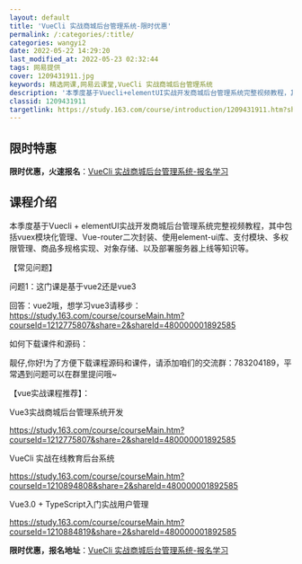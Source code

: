 ```yaml
---
layout: default
title: 'VueCli 实战商城后台管理系统-限时优惠'
permalink: /:categories/:title/
categories: wangyi2
date: 2022-05-22 14:29:20
last_modified_at: 2022-05-23 02:32:44
tags: 网易提供
cover: 1209431911.jpg
keywords: 精选网课,网易云课堂,VueCli 实战商城后台管理系统
description: '本季度基于Vuecli+elementUI实战开发商城后台管理系统完整视频教程，其中包括vuex模块化管理、Vue-ro'
classid: 1209431911
targetlink: https://study.163.com/course/introduction/1209431911.htm?share=1&shareId=1025206652&utm_campaign=share&utm_medium=iphoneShare&utm_source=&utm_u=1025206652
---
```


## 限时特惠

**限时优惠，火速报名**：[VueCli 实战商城后台管理系统-报名学习](https://study.163.com/course/introduction/1209431911.htm?share=1&shareId=1025206652&utm_campaign=share&utm_medium=iphoneShare&utm_source=&utm_u=1025206652)

## 课程介绍

本季度基于Vuecli + elementUI实战开发商城后台管理系统完整视频教程，其中包括vuex模块化管理、Vue-router二次封装、使用element-ui库、支付模块、多权限管理、商品多规格实现、对象存储、以及部署服务器上线等知识等。



【常见问题】

问题1：这门课是基于vue2还是vue3

回答：vue2哦，想学习vue3请移步：https://study.163.com/course/courseMain.htm?courseId=1212775807&share=2&shareId=480000001892585



如何下载课件和源码：

靓仔,你好!为了方便下载课程源码和课件，请添加咱们的交流群：783204189，平常遇到问题可以在群里提问哦~



【vue实战课程推荐】：

Vue3实战商城后台管理系统开发

https://study.163.com/course/courseMain.htm?courseId=1212775807&share=2&shareId=480000001892585



VueCli 实战在线教育后台系统

https://study.163.com/course/courseMain.htm?courseId=1210894808&share=2&shareId=480000001892585



Vue3.0 + TypeScript入门实战用户管理

https://study.163.com/course/courseMain.htm?courseId=1210884819&share=2&shareId=480000001892585

**限时优惠，报名地址**：[VueCli 实战商城后台管理系统-报名学习](https://study.163.com/course/introduction/1209431911.htm?share=1&shareId=1025206652&utm_campaign=share&utm_medium=iphoneShare&utm_source=&utm_u=1025206652)

